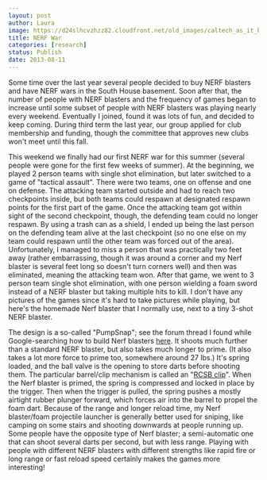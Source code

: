 ```yaml
---
layout: post
author: Laura
image: https://d24slhcvzhzz82.cloudfront.net/old_images/caltech_as_it_happens/6a0105349b8251970b0192ac3b467d970d.png
title: NERF War 
categories: [research]
status: Publish
date: 2013-08-11
---
```



Some time over the last year several people decided to buy NERF blasters
 and have NERF wars in the South House basement. Soon after that, the 
number of people with NERF blasters and the frequency of games began to 
increase until some subset of people with NERF blasters was playing 
nearly every weekend. Eventually I joined, found it was lots of fun, and
 decided to keep coming. During third term the last year, our group 
applied for club membership and funding, though the committee that 
approves new clubs won't meet until this fall.

This weekend we finally had our first NERF war for this summer (several people were gone for the first few weeks of summer). At the beginning, we played 2 person teams with single shot elimination, but later switched to a game of "tactical assault". There were two teams, one on offense and one on defense. The attacking team started outside and had to reach two checkpoints inside, but both teams could respawn at designated respawn points for the first part of the game. Once the attacking team got within sight of the second checkpoint, though, the defending team could no longer respawn. By using a trash can as a shield, I ended up being the last person on the defending team alive at the last checkpoint (so no one else on my team could respawn until the other team was forced out of the area). Unfortunately, I managed to miss a person that was practically two feet away (rather embarrassing, though it was around a corner and my Nerf blaster is several feet long so doesn't turn corners well) and then was eliminated, meaning the attacking team won. After that game, we went to 3 person team single shot elimination, with one person wielding a foam sword instead of a NERF blaster but taking multiple hits to kill. I don't have any pictures of the games since it's hard to take pictures while playing, but here's the homemade Nerf blaster that I normally use, next to a tiny 3-shot NERF blaster.

The design is a so-called "PumpSnap"; see the forum thread I found while Google-searching how to build Nerf blasters [here](https://nerfhaven.com/forums/index.php?showtopic=21205&amp;st=0). It shoots much further than a standard NERF blaster, but also takes much longer to prime. (It also takes a lot more force to prime too, somewhere around 27 lbs.) It's spring loaded, and the ball valve is the opening to store darts before shooting them. The particular barrel/clip mechanism is called an "[RCSB clip](https://nerfhaven.com/forums/index.php?s=&amp;showtopic=15037)". When the Nerf blaster is primed, the spring is compressed and locked in place by the trigger. Then when the trigger is pulled, the spring pushes a mostly airtight rubber plunger forward, which forces air into the barrel to propel the foam dart. Because of the range and longer reload time, my Nerf blaster/foam projectile launcher is generally better used for sniping, like camping on some stairs and shooting downwards at people running up. Some people have the opposite type of Nerf blaster; a semi-automatic one that can shoot several darts per second, but with less range. Playing with people with different NERF blasters with different strengths like rapid fire or long range or fast reload speed certainly makes the games more interesting!

